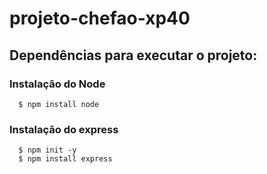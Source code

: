# projeto-chefao-xp40

## Dependências para executar o projeto: 

### Instalação do Node
      $ npm install node

### Instalação do express
      $ npm init -y
      $ npm install express
